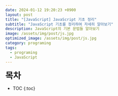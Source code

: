 ```yaml
---
date: 2024-01-12 19:20:23 +0900
layout: post
title: "[JavaScript] JavaScript 기초 정리"
subtitle: "JavaScript 기초를 정리하여 자세히 알아보기"
description: JavaScript의 기본 문법들 알아보기
image: /assets/img/post/js.jpg
optimized_image: /assets/img/post/js.jpg
category: programing
tags:
  - programing
  - JavaScript
---
```


<span style="font-size:1.9em; font-weight:bold;">목차</span>
* TOC
{:toc}